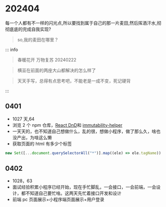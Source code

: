 # 202404

每一个人都有不一样的闪光点,所以要找到属于自己的那一片麦田,然后挥酒汗水,彻彻底底的完成自我实现?

> so,我的麦田在哪里？

::: info

> 春暖花开 万物复苏
> 20240222

> 横亘在前面的两座大山都解决的怎么样了

> 天天手写，总得有点思考吧，不能老是一成不变，死记硬背

:::

## 0401

- 1027 天,64
- 浏览 2 个 npm 仓库，[React DnD](https://react-dnd.github.io/react-dnd/about)和 [immutability-helper](https://www.npmjs.com/package/immutability-helper)
- 一天天的，也不知道自己想做什么，乱的很，想做小程序，做了那么久，啥也没产出，为啥这么懒
- 获取页面的 html 有多少个标签

```js
new Set([...document.querySelectorAll("*")].map((ele) => ele.tagName)).size;
```

## 0402

- 1028，63
- 面试经验积累小程序已经开始，现在手忙脚乱，一会接口，一会前端，一会设计，都不知道自己要忙啥。这两天先忙着接口开发和设计
- 前端 pc 页面展示+小程序端页面展示+用户登录
